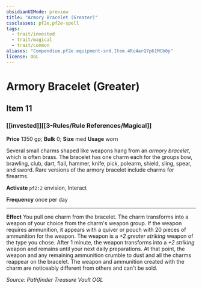 ```yaml
---
obsidianUIMode: preview
title: "Armory Bracelet (Greater)"
cssclasses: pf2e,pf2e-spell
tags:
  - trait/invested
  - trait/magical
  - trait/common
aliases: "Compendium.pf2e.equipment-srd.Item.4Rc4arQ7p61MCb0p"
license: OGL
---
```

# Armory Bracelet (Greater)
## Item 11
### [[invested]][[3-Rules/Rule References/Magical]]


**Price** 1350 gp; 
**Bulk** 0; **Size** med
**Usage** worn

Several small charms shaped like weapons hang from an _armory bracelet_, which is often brass. The bracelet has one charm each for the groups bow, brawling, club, dart, flail, hammer, knife, pick, polearm, shield, sling, spear, and sword. Rare versions of the armory bracelet include charms for firearms.

**Activate** `pf2:2` envision, Interact

**Frequency** once per day

* * *

**Effect** You pull one charm from the bracelet. The charm transforms into a weapon of your choice from the charm's weapon group. If the weapon requires ammunition, it appears with a quiver or pouch with 20 pieces of ammunition for the weapon. The weapon is a _+2 greater striking_ weapon of the type you chose. After 1 minute, the weapon transforms into a _+2 striking_ weapon and remains until your next daily preparations. At that point, the weapon and any remaining ammunition crumble to dust and all the charms reappear on the bracelet. The weapon and ammunition created with the charm are noticeably different from others and can't be sold.

*Source: Pathfinder Treasure Vault*
*OGL*
